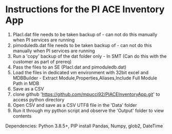 # Instructions for the PI ACE Inventory App

1. PIacl.dat file needs to be taken backup of - can not do this manually when PI services are running
2. pimoduledb.dat file needs to be taken backup of - can not do this manually when PI services are running
3. Run a 'copy' backup of the dat folder only - In SMT (Can do this with the customer as part of prereq)
4. Pass the files to an SE (PIacl.dat and pimoduledb.dat)
5. Load the files in dedicated vm environment with 32bit excel and MDBBuilder - Extract Module,Properties,Aliases,Include Full Module Path in MDB
6. Save as a CSV
7. clone github 'https://github.com/mpucci92/PIACEInventoryApp.git' to access python directory
7. Open CSV and save as a CSV UTF8 file in the 'Data' folder
8. Run it through my python script and observe the 'Output' folder to view contents


Dependencies: Python 3.8.5+, PIP install Pandas, Numpy, glob2, DateTime
